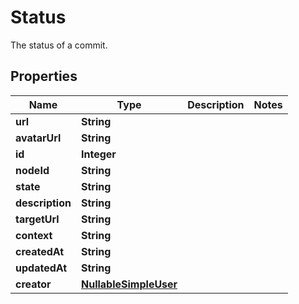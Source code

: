 

# Status

The status of a commit.

## Properties

| Name | Type | Description | Notes |
|------------ | ------------- | ------------- | -------------|
|**url** | **String** |  |  |
|**avatarUrl** | **String** |  |  |
|**id** | **Integer** |  |  |
|**nodeId** | **String** |  |  |
|**state** | **String** |  |  |
|**description** | **String** |  |  |
|**targetUrl** | **String** |  |  |
|**context** | **String** |  |  |
|**createdAt** | **String** |  |  |
|**updatedAt** | **String** |  |  |
|**creator** | [**NullableSimpleUser**](NullableSimpleUser.md) |  |  |



